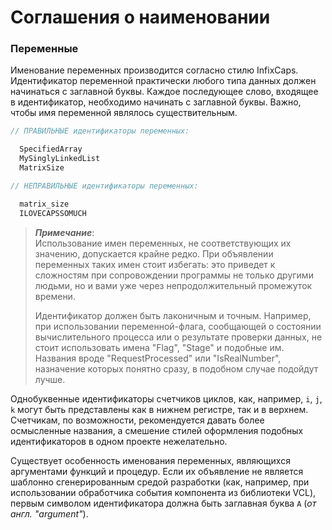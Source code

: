 # Соглашения о наименовании

### Переменные

Именование переменных производится согласно стилю InfixCaps. Идентификатор переменной практически любого типа данных должен начинаться с заглавной буквы. Каждое последующее слово, входящее в идентификатор, необходимо начинать с заглавной буквы. Важно, чтобы имя переменной являлось существительным.

```Pascal
// ПРАВИЛЬНЫЕ идентификаторы переменных:

  SpecifiedArray
  MySinglyLinkedList
  MatrixSize

// НЕПРАВИЛЬНЫЕ идентификаторы переменных:

  matrix_size
  ILOVECAPSSOMUCH
```

> _**Примечание**_:  
> Использование имен переменных, не соответствующих их значению, допускается крайне редко. При объявлении переменных таких имен стоит избегать: это приведет к сложностям при сопровождении программы не только другими людьми, но и вами уже через непродолжительный промежуток времени.
>
> Идентификатор должен быть лаконичным и точным. Например, при использовании переменной-флага, сообщающей о состоянии вычислительного процесса или о результате проверки данных, не стоит использовать имена "Flag", "Stage" и подобные им. Названия вроде "RequestProcessed" или "IsRealNumber", назначение которых понятно сразу, в подобном случае подойдут лучше.

Однобуквенные идентификаторы счетчиков циклов, как, например, `i`, `j`, `k` могут быть представлены как в нижнем регистре, так и в верхнем. Счетчикам, по возможности, рекомендуется давать более осмысленные названия, а смешение стилей оформления подобных идентификаторов в одном проекте нежелательно.

Существует особенность именования переменных, являющихся аргументами функций и процедур. Если их объявление не является шаблонно сгенерированным средой разработки \(как, например, при использовании обработчика события компонента из библиотеки VCL\), первым символом идентификатора должна быть заглавная буква `A` \(_от англ. "argument"_\).

